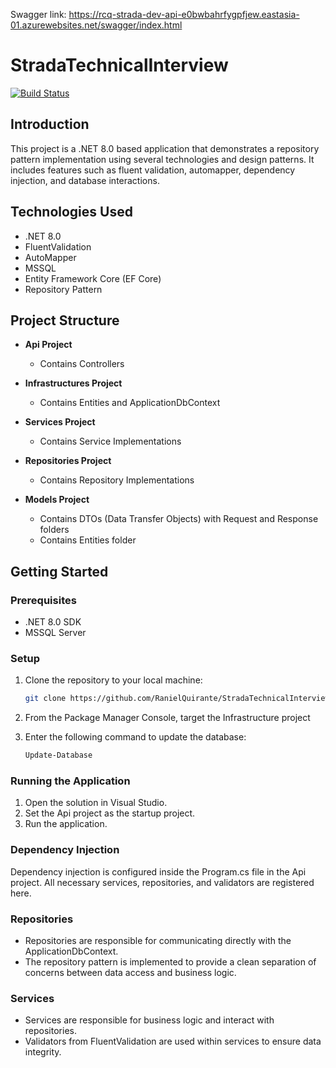 Swagger link: https://rcq-strada-dev-api-e0bwbahrfygpfjew.eastasia-01.azurewebsites.net/swagger/index.html

# StradaTechnicalInterview

[![Build Status](https://img.shields.io/badge/build-passing-brightgreen.svg)](https://github.com/RanielQuirante/transport-system)

## Introduction

This project is a .NET 8.0 based application that demonstrates a repository pattern implementation using several technologies and design patterns. It includes features such as fluent validation, automapper, dependency injection, and database interactions.

## Technologies Used

- .NET 8.0
- FluentValidation
- AutoMapper
- MSSQL
- Entity Framework Core (EF Core)
- Repository Pattern

## Project Structure

- **Api Project**
  - Contains Controllers

- **Infrastructures Project**
  - Contains Entities and ApplicationDbContext

- **Services Project**
  - Contains Service Implementations

- **Repositories Project**
  - Contains Repository Implementations

- **Models Project**
  - Contains DTOs (Data Transfer Objects) with Request and Response folders
  - Contains Entities folder

## Getting Started

### Prerequisites

- .NET 8.0 SDK
- MSSQL Server

### Setup

1. Clone the repository to your local machine:
   ```sh
   git clone https://github.com/RanielQuirante/StradaTechnicalInterview.git

2. From the Package Manager Console, target the Infrastructure project

3. Enter the following command to update the database:
   ```sh
   Update-Database

### Running the Application
1. Open the solution in Visual Studio.
2. Set the Api project as the startup project.
3. Run the application.

### Dependency Injection
Dependency injection is configured inside the Program.cs file in the Api project. All necessary services, repositories, and validators are registered here.

### Repositories
- Repositories are responsible for communicating directly with the ApplicationDbContext.
- The repository pattern is implemented to provide a clean separation of concerns between data access and business logic.

### Services
- Services are responsible for business logic and interact with repositories.
- Validators from FluentValidation are used within services to ensure data integrity.
